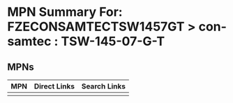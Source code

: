 



# MPN Summary For: FZECONSAMTECTSW1457GT > con-samtec : TSW-145-07-G-T

## MPNs
  

|MPN|Direct Links|Search Links|
| :--- | :--- | :--- |
||||
